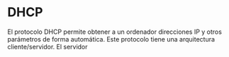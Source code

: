 # DHCP

El protocolo DHCP permite obtener a un ordenador direcciones IP y otros parámetros de forma automática.
Este protocolo tiene una arquitectura cliente/servidor. El servidor

